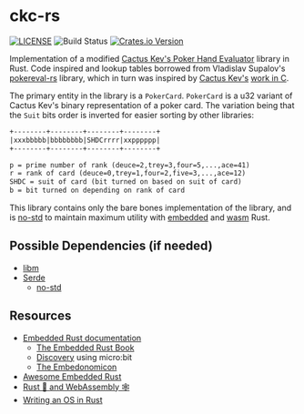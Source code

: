 # ckc-rs

[![LICENSE](https://img.shields.io/badge/license-MIT-blue.svg)](LICENSE)
![Build Status](https://github.com/ContractBridge/ckc-rs/actions/workflows/basic.yaml/badge.svg)
[![Crates.io Version](https://img.shields.io/crates/v/ckc-rs.svg)](https://crates.io/crates/ckc-rs)


Implementation of a modified [Cactus Kev's Poker Hand Evaluator](https://suffe.cool/poker/evaluator.html)
library in Rust. Code inspired and lookup tables borrowed from Vladislav Supalov's 
[pokereval-rs](https://github.com/vsupalov/pokereval-rs)
library, which in turn was inspired by [Cactus Kev's](https://suffe.cool)
[work in C](https://suffe.cool/poker/code/).

The primary entity in the library is a `PokerCard`. `PokerCard` is a u32 
variant of Cactus Kev's binary representation of a poker card. The variation 
being that the `Suit` bits order is inverted for easier sorting by other
libraries:

```txt
+--------+--------+--------+--------+
|xxxbbbbb|bbbbbbbb|SHDCrrrr|xxpppppp|
+--------+--------+--------+--------+

p = prime number of rank (deuce=2,trey=3,four=5,...,ace=41)
r = rank of card (deuce=0,trey=1,four=2,five=3,...,ace=12)
SHDC = suit of card (bit turned on based on suit of card)
b = bit turned on depending on rank of card
```

This library contains only the bare bones implementation of the library,
and is [no-std](https://docs.rust-embedded.org/book/intro/no-std.html) to
maintain maximum utility with [embedded](https://docs.rust-embedded.org/)
and [wasm](https://rustwasm.github.io/docs/book/) Rust.

## Possible Dependencies (if needed)

* [libm](https://github.com/rust-lang/libm)
* [Serde](https://serde.rs/)
  * [no-std](https://serde.rs/no-std.html)

## Resources

* [Embedded Rust documentation](https://docs.rust-embedded.org/)
  * [The Embedded Rust Book](https://docs.rust-embedded.org/book/index.html)
  * [Discovery](https://docs.rust-embedded.org/discovery/microbit/) using micro:bit
  * [The Embedonomicon](https://docs.rust-embedded.org/embedonomicon/preface.html)
* [Awesome Embedded Rust](https://github.com/rust-embedded/awesome-embedded-rust)
* [Rust 🦀 and WebAssembly 🕸](https://rustwasm.github.io/docs/book/)
* [Writing an OS in Rust ](https://os.phil-opp.com/)